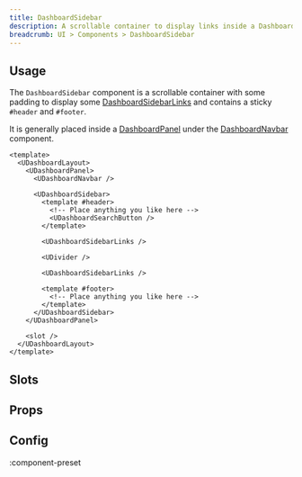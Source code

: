 ```yaml
---
title: DashboardSidebar
description: A scrollable container to display links inside a DashboardPanel.
breadcrumb: UI > Components > DashboardSidebar
---
```


## Usage

The `DashboardSidebar` component is a scrollable container with some padding to display some [DashboardSidebarLinks](/ui/components/dashboard-sidebar-links) and contains a sticky `#header` and `#footer`.

It is generally placed inside a [DashboardPanel](/ui/components/dashboard-panel) under the [DashboardNavbar](/ui/components/dashboard-navbar) component.

```vue [layouts/default.vue]
<template>
  <UDashboardLayout>
    <UDashboardPanel>
      <UDashboardNavbar />

      <UDashboardSidebar>
        <template #header>
          <!-- Place anything you like here -->
          <UDashboardSearchButton />
        </template>

        <UDashboardSidebarLinks />

        <UDivider />

        <UDashboardSidebarLinks />

        <template #footer>
          <!-- Place anything you like here -->
        </template>
      </UDashboardSidebar>
    </UDashboardPanel>

    <slot />
  </UDashboardLayout>
</template>
```

## Slots

<!-- component-slots -->

## Props

<!-- components-props -->

## Config

:component-preset
